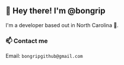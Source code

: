 ## 👋 Hey there! I'm @bongrip 

I'm a developer based out in North Carolina 📍. 

### 📫  Contact me
Email: `bongripgithub@gmail.com`
